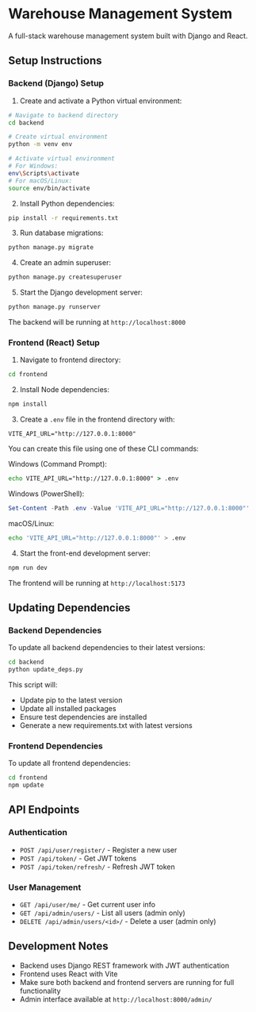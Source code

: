 # Warehouse Management System

A full-stack warehouse management system built with Django and React.

## Setup Instructions

### Backend (Django) Setup

1. Create and activate a Python virtual environment:
```bash
# Navigate to backend directory
cd backend

# Create virtual environment
python -m venv env

# Activate virtual environment
# For Windows:
env\Scripts\activate
# For macOS/Linux:
source env/bin/activate
```

2. Install Python dependencies:
```bash
pip install -r requirements.txt
```

3. Run database migrations:
```bash
python manage.py migrate
```

4. Create an admin superuser:
```bash
python manage.py createsuperuser
```

5. Start the Django development server:
```bash
python manage.py runserver
```

The backend will be running at `http://localhost:8000`

### Frontend (React) Setup

1. Navigate to frontend directory:
```bash
cd frontend
```

2. Install Node dependencies:
```bash
npm install
```

3. Create a `.env` file in the frontend directory with:
```
VITE_API_URL="http://127.0.0.1:8000"
```

You can create this file using one of these CLI commands:

Windows (Command Prompt):
```cmd
echo VITE_API_URL="http://127.0.0.1:8000" > .env
```

Windows (PowerShell):
```powershell
Set-Content -Path .env -Value 'VITE_API_URL="http://127.0.0.1:8000"'
```

macOS/Linux:
```bash
echo 'VITE_API_URL="http://127.0.0.1:8000"' > .env
```

4. Start the front-end development server:
```bash
npm run dev
```

The frontend will be running at `http://localhost:5173`

## Updating Dependencies

### Backend Dependencies
To update all backend dependencies to their latest versions:
```bash
cd backend
python update_deps.py
```

This script will:
- Update pip to the latest version
- Update all installed packages
- Ensure test dependencies are installed
- Generate a new requirements.txt with latest versions

### Frontend Dependencies
To update all frontend dependencies:
```bash
cd frontend
npm update
```

## API Endpoints

### Authentication
- `POST /api/user/register/` - Register a new user
- `POST /api/token/` - Get JWT tokens
- `POST /api/token/refresh/` - Refresh JWT token

### User Management
- `GET /api/user/me/` - Get current user info
- `GET /api/admin/users/` - List all users (admin only)
- `DELETE /api/admin/users/<id>/` - Delete a user (admin only)

## Development Notes

- Backend uses Django REST framework with JWT authentication
- Frontend uses React with Vite
- Make sure both backend and frontend servers are running for full functionality
- Admin interface available at `http://localhost:8000/admin/`